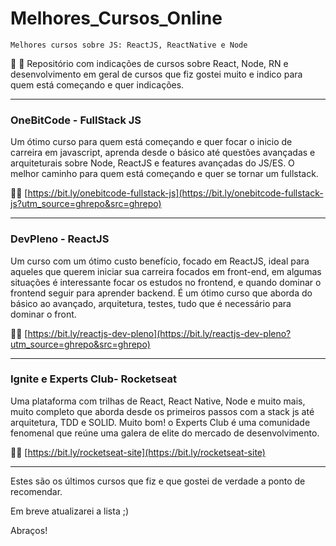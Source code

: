 # Melhores_Cursos_Online

`Melhores cursos sobre JS: ReactJS, ReactNative e Node`

:blue_book: :rocket: Repositório com indicações de cursos sobre React, Node, RN e desenvolvimento em geral de cursos que fiz gostei muito e indico para quem está começando e quer indicações.

---

### OneBitCode - FullStack JS	
Um ótimo curso para quem está começando e quer focar o inicio de carreira em javascript, aprenda desde o básico até questões avançadas e arquiteturais sobre Node, ReactJS e features avançadas do JS/ES. O melhor caminho para quem está começando e quer se tornar um fullstack.

:rocket::link: [https://bit.ly/onebitcode-fullstack-js](https://bit.ly/onebitcode-fullstack-js?utm_source=ghrepo&src=ghrepo)	

---

### DevPleno - ReactJS
Um curso com um ótimo custo benefício, focado em ReactJS, ideal para aqueles que querem iniciar sua carreira focados em front-end, em algumas situações é interessante focar os estudos no frontend, e quando dominar o frontend seguir para aprender backend. É um ótimo curso que aborda do básico ao avançado, arquitetura, testes, tudo que é necessário para dominar o front.

:rocket::link: [https://bit.ly/reactjs-dev-pleno](https://bit.ly/reactjs-dev-pleno?utm_source=ghrepo&src=ghrepo)

---

### Ignite e Experts Club- Rocketseat
Uma plataforma com trilhas de React, React Native, Node e muito mais, muito completo que aborda desde os primeiros passos com a stack js até arquitetura, TDD e SOLID. Muito bom! o Experts Club é uma comunidade fenomenal que reúne uma galera de elite do mercado de desenvolvimento.

:rocket::link: [https://bit.ly/rocketseat-site](https://bit.ly/rocketseat-site)


---

Estes são os últimos cursos que fiz e que gostei de verdade a ponto de recomendar.

Em breve atualizarei a lista ;)

Abraços!
